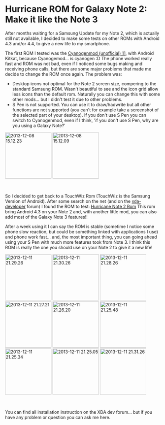 # Hurricane ROM for Galaxy Note 2: Make it like the Note 3

After months waiting for a Samsung Update for my Note 2, which is actually still not available, I decided to make some tests on other ROMs with Android 4.3 and/or 4.4, to give a new life to my smartphone.

The first ROM I tested was the <a href="http://forum.cyanogenmod.com/topic/82156-44-kitkatcm11-n7100/">Cyanogenmod (unofficial) 11</a>, with Android Kitkat, because Cyanogemod... is cyanogen :D The phone worked really fast and ROM was not bad, even if I noticed some bugs making and receiving phone calls, but there are some major problems that made me decide to change the ROM once again.
The problem was:
<ul>
	<li>Desktop icons not optimal for the Note 2 screen size, compering to the standard Samsung ROM. Wasn't beautiful to see and the icon grid allow less icons than the default rom. Naturally you can change this with some other mods... but I didn't test it due to other problems.</li>
	<li>S Pen is not supported. You can use it to draw/hadwrite but all other functions are not supported (you can't for example take a screenshot of the selected part of your desktop). If you don't use S Pen you can switch to Cyanogenmod, even if I think, 'if you don't use S Pen, why are you using a Galaxy Note?'</li>
</ul>
<a href="https://res.cloudinary.com/blog-mornati-net/image/upload/v1391640977/2013-12-08-15_12_23_kkdduo.png"><img class="size-thumbnail wp-image-954 alignleft" alt="2013-12-08 15.12.23" src="https://res.cloudinary.com/blog-mornati-net/image/upload/c_crop,h_720,w_720,x_0,y_280/h_150,w_150/v1391640977/2013-12-08-15_12_23_kkdduo.png" width="150" height="150" /></a> <a href="https://res.cloudinary.com/blog-mornati-net/image/upload/v1391640975/2013-12-08-15_12_09_ouwhgn.png"><img class="size-thumbnail wp-image-955 alignnone" alt="2013-12-08 15.12.09" src="https://res.cloudinary.com/blog-mornati-net/image/upload/c_crop,h_720,w_720,x_0,y_280/h_150,w_150/v1391640975/2013-12-08-15_12_09_ouwhgn.png" width="150" height="150" /></a>

&nbsp;

So I decided to get back to a TouchWiz Rom (TouchWiz is the Samsung Version of Android). After some search on the net (and on the <a href="http://forum.xda-developers.com">xda-developer</a> forum) I found the ROM to test: <a href="http://forum.xda-developers.com/showthread.php?t=2467910">Hurricane Note 2 Rom</a>
This rom bring Android 4.3 on your Note 2 and, with another little mod, you can also add most of the Galaxy Note 3 features!!

After a week using it I can say the ROM is stable (sometime I notice some phone slow reaction, but could be something linked with applications I use) and phone work fast... and, the most important thing, you can going ahead using your S Pen with much more features took from Note 3.
I think this ROM is really the one you should use on your Note 2 to give it a new life!

<a href="https://res.cloudinary.com/blog-mornati-net/image/upload/v1391640960/2013-12-11-21_29_26_r9oubc.png"><img class="size-thumbnail wp-image-963 alignnone" alt="2013-12-11 21.29.26" src="https://res.cloudinary.com/blog-mornati-net/image/upload/c_crop,h_720,w_720,x_0,y_280/h_150,w_150/v1391640960/2013-12-11-21_29_26_r9oubc.png" width="150" height="150" /></a> <a href="https://res.cloudinary.com/blog-mornati-net/image/upload/v1391640958/2013-12-11-21_30_26_igbrsx.png"><img class="size-thumbnail wp-image-964 alignnone" alt="2013-12-11 21.30.26" src="https://res.cloudinary.com/blog-mornati-net/image/upload/c_crop,h_720,w_720,x_0,y_280/h_150,w_150/v1391640958/2013-12-11-21_30_26_igbrsx.png" width="150" height="150" /></a> <a href="https://res.cloudinary.com/blog-mornati-net/image/upload/v1391640963/2013-12-11-21_28_26_pyvbm3.jpg"><img class="size-thumbnail wp-image-962 alignnone" alt="2013-12-11 21.28.26" src="https://res.cloudinary.com/blog-mornati-net/image/upload/c_crop,h_720,w_720,x_0,y_280/h_150,w_150/v1391640963/2013-12-11-21_28_26_pyvbm3.jpg" width="150" height="150" /></a> <a href="https://res.cloudinary.com/blog-mornati-net/image/upload/v1391640965/2013-12-11-21_27_21_vgsmt6.jpg"><img class="size-thumbnail wp-image-961 alignnone" alt="2013-12-11 21.27.21" src="https://res.cloudinary.com/blog-mornati-net/image/upload/c_crop,h_720,w_720,x_0,y_280/h_150,w_150/v1391640965/2013-12-11-21_27_21_vgsmt6.jpg" width="150" height="150" /></a> <a href="https://res.cloudinary.com/blog-mornati-net/image/upload/v1391640967/2013-12-11-21_26_20_ohzdqr.jpg"><img class="size-thumbnail wp-image-960 alignnone" alt="2013-12-11 21.26.20" src="https://res.cloudinary.com/blog-mornati-net/image/upload/c_crop,h_720,w_720,x_0,y_280/h_150,w_150/v1391640967/2013-12-11-21_26_20_ohzdqr.jpg" width="150" height="150" /></a> <a href="https://res.cloudinary.com/blog-mornati-net/image/upload/v1391640968/2013-12-11-21_25_48_razygf.jpg"><img class="size-thumbnail wp-image-959 alignnone" alt="2013-12-11 21.25.48" src="https://res.cloudinary.com/blog-mornati-net/image/upload/c_crop,h_720,w_720,x_0,y_280/h_150,w_150/v1391640968/2013-12-11-21_25_48_razygf.jpg" width="150" height="150" /></a> <a href="https://res.cloudinary.com/blog-mornati-net/image/upload/v1391640970/2013-12-11-21_25_34_orclsh.png"><img class="size-thumbnail wp-image-958 alignnone" alt="2013-12-11 21.25.34" src="https://res.cloudinary.com/blog-mornati-net/image/upload/c_crop,h_720,w_720,x_0,y_280/h_150,w_150/v1391640970/2013-12-11-21_25_34_orclsh.png" width="150" height="150" /></a> <a href="https://res.cloudinary.com/blog-mornati-net/image/upload/v1391640972/2013-12-11-21_25_05_ai4sv5.jpg"><img class="size-thumbnail wp-image-957 alignnone" alt="2013-12-11 21.25.05" src="https://res.cloudinary.com/blog-mornati-net/image/upload/c_crop,h_720,w_720,x_0,y_280/h_150,w_150/v1391640972/2013-12-11-21_25_05_ai4sv5.jpg" width="150" height="150" /></a> <a href="https://res.cloudinary.com/blog-mornati-net/image/upload/v1391640956/2013-12-11-21_31_26_ac95jp.png"><img class="size-thumbnail wp-image-965 alignnone" alt="2013-12-11 21.31.26" src="https://res.cloudinary.com/blog-mornati-net/image/upload/c_crop,h_720,w_720,x_0,y_280/h_150,w_150/v1391640956/2013-12-11-21_31_26_ac95jp.png" width="150" height="150" /></a>

&nbsp;

You can find all installation instruction on the XDA dev forum... but if you have any problem or question you can ask me here.